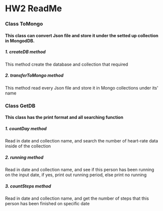 # HW2 ReadMe
### Class ToMongo
#### This class can convert Json file and store it under the setted up collection in MongodDB.
##### 1. createDB method
This method create the database and collection that required
##### 2. transferToMongo method
This method read every Json file and store it in Mongo collections under its' name

### Class GetDB
#### This class has the print format and all searching function

##### 1. countDay method
Read in date and collection name, and search the number of heart-rate data inside of the collection

##### 2. running method
Read in date and collection name, and see if this person has been running on the input date, if yes, print out running period, else print no running 

##### 3. countSteps method
Read in date and collection name, and get the number of steps that this person has been finished on specific date

